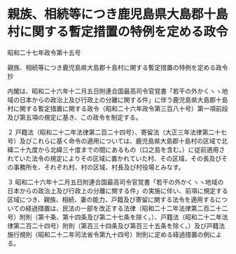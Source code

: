 # 親族、相続等につき鹿児島県大島郡十島村に関する暫定措置の特例を定める政令

昭和二十七年政令第十五号

親族、相続等につき鹿児島県大島郡十島村に関する暫定措置の特例を定める政令 抄

内閣は、昭和二十六年十二月五日附連合国最高司令官覚書「若干の外かくヽヽ地域の日本からの政治上及び行政上の分離に関する件」に伴う鹿児島県大島郡十島村に関する暫定措置に関する政令（昭和二十六年政令第三百八十号）第一項前段及び第五項の規定に基き、この政令を制定する。

２ 戸籍法（昭和二十二年法律第二百二十四号）、寄留法（大正三年法律第二十七号）及びこれらに基く命令の適用については、鹿児島県大島郡十島村の区域で北緯二十九度から北緯三十度までの間にあるもの（口之島を含む。）に従前適用されていた法令の規定によりその区域に置かれていた村、その区域、その長及びその事務所を、それぞれ村、村の区域、村長及び村役場とみなす。

３ 昭和二十六年十二月五日附連合国最高司令官覚書「若干の外かくヽヽ地域の日本からの政治上及び行政上の分離に関する件」の実施に伴い、前項に規定する区域につき、親族、相続、妻の能力、戸籍及び寄留に関する法令を適用するについての経過措置は、民法の一部を改正する法律（昭和二十二年法律第二百二十二号）附則（第十条、第十四条及び第二十七条を除く。）、戸籍法（昭和二十二年法律第二百二十四号）附則（第百三十四条及び第百三十五条を除く。）及び戸籍法施行規則（昭和二十二年司法省令第九十四号）附則に定める経過措置の例による。
